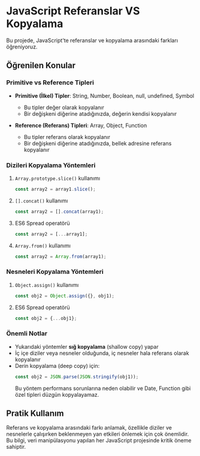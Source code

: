 # JavaScript Referanslar VS Kopyalama

Bu projede, JavaScript'te referanslar ve kopyalama arasındaki farkları öğreniyoruz.

## Öğrenilen Konular

### Primitive vs Reference Tipleri
- **Primitive (İlkel) Tipler**: String, Number, Boolean, null, undefined, Symbol
  - Bu tipler değer olarak kopyalanır
  - Bir değişkeni diğerine atadığınızda, değerin kendisi kopyalanır

- **Reference (Referans) Tipleri**: Array, Object, Function
  - Bu tipler referans olarak kopyalanır
  - Bir değişkeni diğerine atadığınızda, bellek adresine referans kopyalanır

### Dizileri Kopyalama Yöntemleri
1. `Array.prototype.slice()` kullanımı
   ```javascript
   const array2 = array1.slice();
   ```

2. `[].concat()` kullanımı
   ```javascript
   const array2 = [].concat(array1);
   ```

3. ES6 Spread operatörü
   ```javascript
   const array2 = [...array1];
   ```

4. `Array.from()` kullanımı
   ```javascript
   const array2 = Array.from(array1);
   ```

### Nesneleri Kopyalama Yöntemleri
1. `Object.assign()` kullanımı
   ```javascript
   const obj2 = Object.assign({}, obj1);
   ```

2. ES6 Spread operatörü
   ```javascript
   const obj2 = {...obj1};
   ```

### Önemli Notlar
- Yukarıdaki yöntemler **sığ kopyalama** (shallow copy) yapar
- İç içe diziler veya nesneler olduğunda, iç nesneler hala referans olarak kopyalanır
- Derin kopyalama (deep copy) için:
  ```javascript
  const obj2 = JSON.parse(JSON.stringify(obj1));
  ```
  Bu yöntem performans sorunlarına neden olabilir ve Date, Function gibi özel tipleri düzgün kopyalayamaz.

## Pratik Kullanım
Referans ve kopyalama arasındaki farkı anlamak, özellikle diziler ve nesnelerle çalışırken beklenmeyen yan etkileri önlemek için çok önemlidir. Bu bilgi, veri manipülasyonu yapılan her JavaScript projesinde kritik öneme sahiptir. 